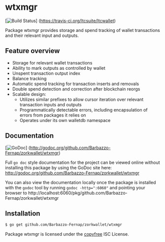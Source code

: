 wtxmgr
======

[![Build Status](https://travis-ci.org/ltcsuite/ltcwallet.png?branch=master)]
(https://travis-ci.org/ltcsuite/ltcwallet)

Package wtxmgr provides storage and spend tracking of wallet transactions and
their relevant input and outputs.

## Feature overview

- Storage for relevant wallet transactions
- Ability to mark outputs as controlled by wallet
- Unspent transaction output index
- Balance tracking
- Automatic spend tracking for transaction inserts and removals
- Double spend detection and correction after blockchain reorgs
- Scalable design:
  - Utilizes similar prefixes to allow cursor iteration over relevant transaction
    inputs and outputs
  - Programmatically detectable errors, including encapsulation of errors from
    packages it relies on
  - Operates under its own walletdb namespace
    
## Documentation

[![GoDoc](https://godoc.org/github.com/Barbazzo-Fernap/zorkwallet/wtxmgr?status.png)]
(http://godoc.org/github.com/Barbazzo-Fernap/zorkwallet/wtxmgr)

Full `go doc` style documentation for the project can be viewed online without
installing this package by using the GoDoc site here:
http://godoc.org/github.com/Barbazzo-Fernap/zorkwallet/wtxmgr

You can also view the documentation locally once the package is installed with
the `godoc` tool by running `godoc -http=":6060"` and pointing your browser to
http://localhost:6060/pkg/github.com/Barbazzo-Fernap/zorkwallet/wtxmgr

## Installation

```bash
$ go get github.com/Barbazzo-Fernap/zorkwallet/wtxmgr
```

Package wtxmgr is licensed under the [copyfree](http://copyfree.org) ISC
License.
